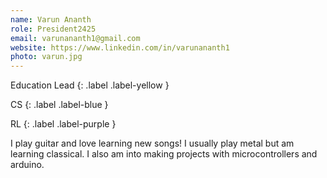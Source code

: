```yaml
---
name: Varun Ananth
role: President2425
email: varunananth1@gmail.com
website: https://www.linkedin.com/in/varunananth1
photo: varun.jpg
---
```


Education Lead 
{: .label .label-yellow }

CS
{: .label .label-blue }

RL
{: .label .label-purple }

I play guitar and love learning new songs! I usually play metal but am learning classical. I also am into making projects with microcontrollers and arduino.
